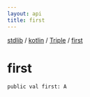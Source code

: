 ```yaml
---
layout: api
title: first
---
```

[stdlib](../../index.md) / [kotlin](../index.md) / [Triple](index.md) / [first](first.md)

# first

```
public val first: A
```
